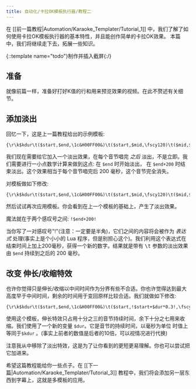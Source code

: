 ```yaml
---
title: 自动化/卡拉OK模板执行器/教程二
---
```


在 [[前一篇教程|Automation/Karaoke_Templater/Tutorial_1]] 中，我们了解了如何使用卡拉OK模板执行器的基本特性，并且能创作简单的卡拉OK效果。 本篇中，我们将继续走下去，拓展一些知识。

{::template name="todo"}制作并插入截屏{:/}


## 准备 ##

就像前篇一样，准备好打好K值的行和用来预览效果的视频。在此不赘述有关细节。


## 添加淡出  ##

回忆一下，这是上一篇教程给出的示例模板:

    {\r\k$kdur\t($start,$end,\1c&H00FF00&)\t($start,$mid,\fscy120)\t($mid,$end,\fscy100)}

我们现在需要给它加入一个淡出效果，在每个音节唱完 _之后_ 淡出，不是立即。我们需要进行一小点数学计算来做到这点: 在 `$end` 时开始淡出， 在 `$end+200` 时结束淡出。这个效果相当于每个音节唱完后 200 毫秒，这个音节完全消失。

对模板做如下修改:

    {\r\k$kdur\t($start,$end,\1c&H00FF00&)\t($start,$mid,\fscy120)\t($mid,$end,\fscy100)\t($end,!$end+200!,\alpha&HFF&)}

然后试试再次应用模板。你会看到在上一个模板的基础上，产生了淡出效果。

魔法就在于两个感叹号之间: `!$end+200!`

当你写了一对感叹号"!"(注意：一定要是半角)，它们之间的内容将会被作为 _表达式_ 处理(事实上是个小小的 Lua 程序，但是别担心这个)。我们利用这个表达式在结束时间上加上200毫秒，获得一个新的数字。结果就是带有 <tt>\t</tt> 参数的淡出效果由 `$end` 持续到之后的 200 毫秒。


## 改变 伸长/收缩特效  ##

也许你觉得只是伸长/收缩以中间时间作为分界有些不合适。你也许觉得达到最大高度早于中间时间，剩余的时间用于变回原样比较合适。我们就做如下修改:

    {\r\k$kdur\t($start,$end,\1c&H00FF00&)\t($start,!$start+$dur*0.3!,\fscy120)\t(!$start+$dur*0.3!,$end,\fscy100)}

使用这个模板，伸长特效只占用十分之三的音节持续时间，余下十分之七用来收缩。我们使用了一个新的变量 `$dur`。它是音节的持续时间，以毫秒为单位 时值上等同于`$kdur` 。(事实上前者的数值是后者的10倍，可以视情况进行代换)

注意我从中移除了淡出特效，这是为了让你看到的更短更易理解。你也可以尝试把它加进来。

希望这篇教程能给你一些点子。在 [[下一篇|Automation/Karaoke_Templater/Tutorial_3]] 教程中，我们将会添加另一层东西到字幕上，这就是多模板的应用。


